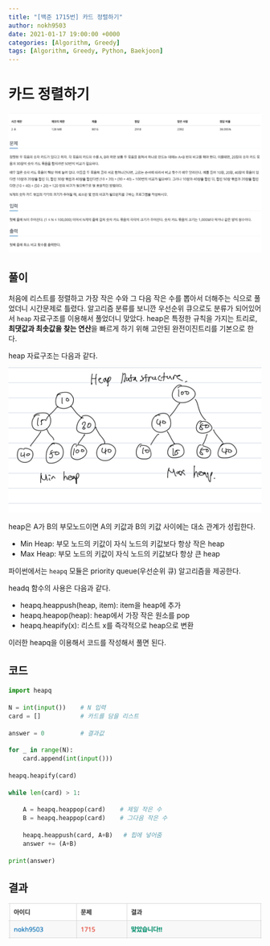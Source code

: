 ```yaml
---
title: "[백준 1715번] 카드 정렬하기"
author: nokh9503
date: 2021-01-17 19:00:00 +0000
categories: [Algorithm, Greedy]
tags: [Algorithm, Greedy, Python, Baekjoon]
---
```


# 카드 정렬하기

![backjoon_greedy(1715)](/assets/img/algorithm/backjoon/greedy/backjoon_greedy(1715).png)

## 풀이

처음에 리스트를 정렬하고 가장 작은 수와 그 다음 작은 수를 뽑아서 더해주는 식으로 풀었더니 시간문제로 틀렸다. 알고리즘 분류를 보니깐 우선순위 큐으로도 분류가 되어있어서 `heap` 자료구조를 이용해서 풀었더니 맞았다. heap은 특정한 규칙을 가지는 트리로, **최댓값과 최솟값을 찾는 연산**을 빠르게 하기 위해 고안된 완전이진트리를 기본으로 한다.

heap 자료구조는 다음과 같다.

![backjoon_greedy(1715)_sol](/assets/img/algorithm/backjoon/greedy/backjoon_greedy(1715)_sol.png)

heap은 A가 B의 부모노드이면 A의 키값과 B의 키값 사이에는 대소 관계가 성립한다.

* Min Heap: 부모 노드의 키값이 자식 노드의 키값보다 항상 작은 heap
* Max Heap: 부모 노드의 키값이 자식 노드의 키값보다 항상 큰 heap

파이썬에서는 `heapq` 모듈은 priority queue(우선순위 큐) 알고리즘을 제공한다.

headq 함수의 사용은 다음과 같다.

* heapq.heappush(heap, item): item을 heap에 추가
* heapq.heapop(heap): heap에서 가장 작은 원소를 pop
* heapq.heapify(x): 리스트 x를 즉각적으로 heap으로 변환

이러한 heapq을 이용해서 코드를 작성해서 풀면 된다.

## 코드

```python
import heapq

N = int(input())    # N 입력
card = []           # 카드를 담을 리스트

answer = 0          # 결과값

for _ in range(N):
    card.append(int(input()))

heapq.heapify(card)

while len(card) > 1:

    A = heapq.heappop(card)    # 제일 작은 수
    B = heapq.heappop(card)    # 그다음 작은 수

    heapq.heappush(card, A+B)   # 힙에 넣어줌
    answer += (A+B)
    
print(answer)
```

## 결과

![backjoon_greedy(1715)_res](/assets/img/algorithm/backjoon/greedy/backjoon_greedy(1715)_res.png)